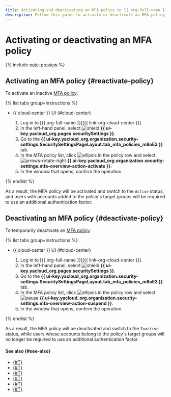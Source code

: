 ```yaml
---
title: Activating and deactivating an MFA policy in {{ org-full-name }}
description: Follow this guide to activate or deactivate an MFA policy in {{ org-full-name }}.
---
```


# Activating or deactivating an MFA policy

{% include [note-preview](../../../_includes/note-preview.md) %}

## Activating an MFA policy {#reactivate-policy}

To activate an inactive [MFA policy](../../concepts/mfa.md#mfa-policies):

{% list tabs group=instructions %}

- {{ cloud-center }} UI {#cloud-center}

  1. Log in to [{{ org-full-name }}]({{ link-org-cloud-center }}).
  1. In the left-hand panel, select ![shield](../../../_assets/console-icons/shield.svg) **{{ ui-key.yacloud_org.pages.securitySettings }}**.
  1. Go to the **{{ ui-key.yacloud_org.organization.security-settings.SecuritySettingsPageLayout.tab_mfa_policies_m8oE3 }}** tab.
  1. In the MFA policy list, click ![ellipsis](../../../_assets/console-icons/ellipsis.svg) in the policy row and select ![arrows-rotate-right](../../../_assets/console-icons/arrows-rotate-right.svg) **{{ ui-key.yacloud_org.organization.security-settings.mfa-overview-action-activate }}**.
  1. In the window that opens, confirm the operation.

{% endlist %}

As a result, the MFA policy will be activated and switch to the `Active` status, and users with accounts added to the policy's target groups will be required to use an additional authentication factor.

## Deactivating an MFA policy {#deactivate-policy}

To temporarily deactivate an [MFA policy](../../concepts/mfa.md#mfa-policies):

{% list tabs group=instructions %}

- {{ cloud-center }} UI {#cloud-center}

  1. Log in to [{{ org-full-name }}]({{ link-org-cloud-center }}).
  1. In the left-hand panel, select ![shield](../../../_assets/console-icons/shield.svg) **{{ ui-key.yacloud_org.pages.securitySettings }}**.
  1. Go to the **{{ ui-key.yacloud_org.organization.security-settings.SecuritySettingsPageLayout.tab_mfa_policies_m8oE3 }}** tab.
  1. In the MFA policy list, click ![ellipsis](../../../_assets/console-icons/ellipsis.svg) in the policy row and select ![pause](../../../_assets/console-icons/pause.svg) **{{ ui-key.yacloud_org.organization.security-settings.mfa-overview-action-suspend }}**.
  1. In the window that opens, confirm the operation.

{% endlist %}

As a result, the MFA policy will be deactivated and switch to the `Inactive` status, while users whose accounts belong to the policy's target groups will no longer be required to use an additional authentication factor.

#### See also {#see-also}

* [{#T}](./create-policy.md)
* [{#T}](./update-policy.md)
* [{#T}](./add-users.md)
* [{#T}](./delete-policy.md)
* [{#T}](./manage-verification.md)
* [{#T}](../../concepts/mfa.md)